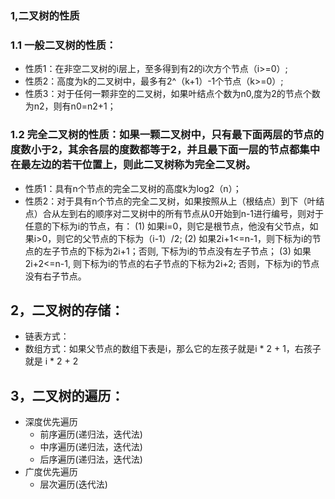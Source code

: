### 1,二叉树的性质
### 1.1 一般二叉树的性质：
- 性质1：在非空二叉树的i层上，至多得到有2的i次方个节点（i>=0）;
- 性质2：高度为k的二叉树中，最多有2^（k+1）-1个节点（k>=0）;
- 性质3：对于任何一颗非空的二叉树，如果叶结点个数为n0,度为2的节点个数为n2，则有n0=n2+1；

### 1.2 完全二叉树的性质：如果一颗二叉树中，只有最下面两层的节点的度数小于2，其余各层的度数都等于2，并且最下面一层的节点都集中在最左边的若干位置上，则此二叉树称为完全二叉树。
- 性质1：具有n个节点的完全二叉树的高度k为log2（n）；
- 性质2：对于具有n个节点的完全二叉树，如果按照从上（根结点）到下（叶结点）合从左到右的顺序对二叉树中的所有节点从0开始到n-1进行编号，则对于任意的下标为i的节点，有：
(1) 如果i=0，则它是根节点，他没有父节点，如果i>0，则它的父节点的下标为（i-1）/2;
(2) 如果2i+1<=n-1，则下标为i的节点的左子节点的下标为2i+1；否则, 下标为i的节点没有左子节点；
(3) 如果2i+2<=n-1, 则下标为i的节点的右子节点的下标为2i+2; 否则，下标为i的节点没有右子节点。

## 2，二叉树的存储：
- 链表方式：
- 数组方式：如果父节点的数组下表是i，那么它的左孩子就是i * 2 + 1，右孩子就是 i * 2 + 2

## 3，二叉树的遍历：
- 深度优先遍历
    - 前序遍历(递归法，迭代法) 
    - 中序遍历(递归法，迭代法) 
    - 后序遍历(递归法，迭代法)
- 广度优先遍历
    - 层次遍历(迭代法)